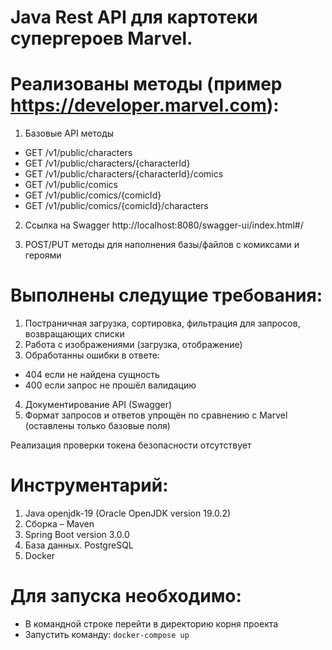 # Java Rest API для картотеки супергероев Marvel.

Реализованы методы (пример https://developer.marvel.com):
=

1)	Базовые API методы 
+	GET /v1/public/characters 
+	GET /v1/public/characters/{characterId}
+	GET /v1/public/characters/{characterId}/comics
+	GET /v1/public/comics
+	GET /v1/public/comics/{comicId}
+	GET /v1/public/comics/{comicId}/characters
  
2) Ссылка на Swagger
   http://localhost:8080/swagger-ui/index.html#/ 
  
2)	POST/PUT методы для наполнения базы/файлов c комиксами и героями
   
Выполнены следущие требования:
=

1)	Постраничная загрузка, сортировка, фильтрация для запросов, возвращающих списки
2)	Работа с изображениями (загрузка, отображение)
3)	Обработанны ошибки в ответе:
+ 404 если не найдена сущность
+ 400 если запрос не прошёл валидацию
4)	Документирование API (Swagger)
1)	Формат запросов и ответов упрощён по сравнению с Marvel (оставлены только базовые поля)

 Реализация проверки токена безопасности отсутствует
   
Инструментарий:
=
1.	Java openjdk-19 (Oracle OpenJDK version 19.0.2)
2.	Сборка – Maven
3.	Spring Boot version 3.0.0
5.	База данных. PostgreSQL
6.	Docker
    
Для запуска необходимо:
=
+ В командной строке перейти в директорию корня проекта
+ Запустить команду: `docker-compose up`

